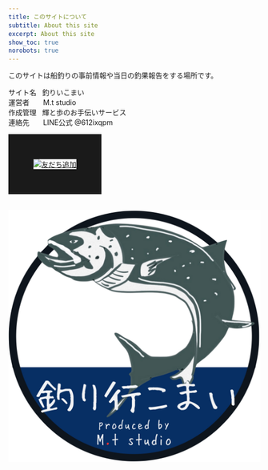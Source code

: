 ```yaml
---
title: このサイトについて
subtitle: About this site
excerpt: About this site
show_toc: true
norobots: true
---
```

このサイトは船釣りの事前情報や当日の釣果報告をする場所です。
  
サイト名&nbsp;&nbsp; 釣りいこまい  
運営者&nbsp;&nbsp;&nbsp;&nbsp;&nbsp;&nbsp; M.t studio  
作成管理&nbsp;&nbsp;&nbsp;輝と歩のお手伝いサービス  
連絡先&nbsp;&nbsp;&nbsp;&nbsp;&nbsp;&nbsp;&nbsp;LINE公式 @612ixqpm


<a href="https://lin.ee/qbgIW72"><img src="https://scdn.line-apps.com/n/line_add_friends/btn/ja.png" alt="友だち追加" width="35%" height="35%" border="50"></a><br><br>
  

<img src="/assets/img/site/bn.png">


